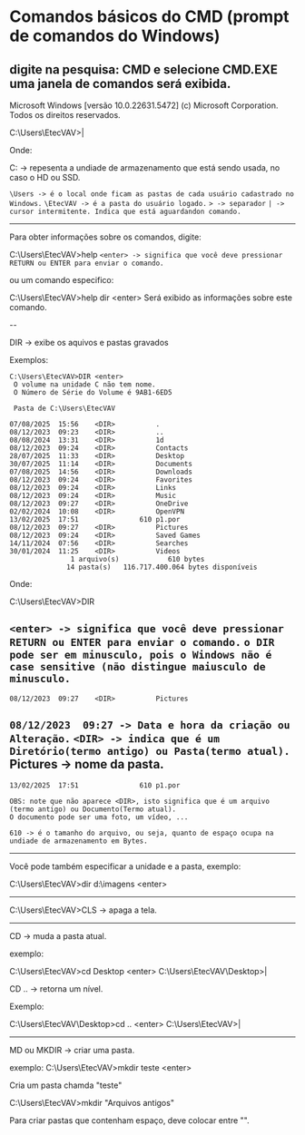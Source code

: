 # Comandos básicos do CMD (prompt de comandos do Windows)
digite na pesquisa: CMD e selecione CMD.EXE
uma janela de comandos será exibida.
---
  
Microsoft Windows [versão 10.0.22631.5472]
(c) Microsoft Corporation. Todos os direitos reservados.

C:\Users\EtecVAV>|

Onde: 
  
C: -> repesenta a undiade de armazenamento que está sendo usada, no caso o HD ou SSD.

 `\Users -> é o local onde ficam as pastas de cada usuário cadastrado no Windows.` 
 `\EtecVAV -> é a pasta do usuário logado.` 
 `> -> separador` 
 `| -> cursor intermitente. Indica que está aguardandon comando.` 


---
Para obter informações sobre os comandos, digite:

C:\Users\EtecVAV\>help <enter> 
```<enter> -> significa que você deve pressionar RETURN ou ENTER para enviar o comando.```

ou um comando especifico:

C:\Users\EtecVAV\>help dir \<enter\> 
Será exibido as informações sobre este comando.

--
  
DIR -> exibe os aquivos e pastas gravados

Exemplos:
```
C:\Users\EtecVAV>DIR <enter>
 O volume na unidade C não tem nome.
 O Número de Série do Volume é 9AB1-6ED5

 Pasta de C:\Users\EtecVAV

07/08/2025  15:56    <DIR>          .
08/12/2023  09:23    <DIR>          ..
08/08/2024  13:31    <DIR>          1d
08/12/2023  09:24    <DIR>          Contacts
28/07/2025  11:33    <DIR>          Desktop
30/07/2025  11:14    <DIR>          Documents
07/08/2025  14:56    <DIR>          Downloads
08/12/2023  09:24    <DIR>          Favorites
08/12/2023  09:24    <DIR>          Links
08/12/2023  09:24    <DIR>          Music
08/12/2023  09:27    <DIR>          OneDrive
02/02/2024  10:08    <DIR>          OpenVPN
13/02/2025  17:51               610 p1.por
08/12/2023  09:27    <DIR>          Pictures
08/12/2023  09:24    <DIR>          Saved Games
14/11/2024  07:56    <DIR>          Searches
30/01/2024  11:25    <DIR>          Videos
               1 arquivo(s)            610 bytes
              14 pasta(s)   116.717.400.064 bytes disponíveis
```
Onde:

C:\Users\EtecVAV>DIR <enter>
  
  `<enter> -> significa que você deve pressionar RETURN ou ENTER para enviar o comando.` 
  `o DIR pode ser em minusculo, pois o Windows não é case sensitive (não distingue maiusculo de minusculo.`
---
`08/12/2023  09:27    <DIR>          Pictures`

  `08/12/2023  09:27 -> Data e hora da criação ou Alteração.` 
  `<DIR> -> indica que é um Diretório(termo antigo) ou Pasta(termo atual). `
  Pictures -> nome da pasta.
---
`13/02/2025  17:51               610 p1.por`
    
`OBS: note que não aparece <DIR>, isto significa que é um arquivo (termo antigo) ou Documento(Termo atual).`  
`O documento pode ser uma foto, um vídeo, ...` 

`610 -> é o tamanho do arquivo, ou seja, quanto de espaço ocupa na undiade de armazenamento em Bytes.`

---

  Você pode também especificar a unidade e a pasta, exemplo:

  C:\Users\EtecVAV>dir d:\imagens \<enter\>

---
  C:\Users\EtecVAV>CLS -> apaga a tela.

---
  CD -> muda a pasta atual.

  exemplo:

  C:\Users\EtecVAV>cd Desktop \<enter\> 
  C:\Users\EtecVAV\Desktop>|

  CD ..  -> retorna um nível.

  Exemplo:

  C:\Users\EtecVAV\Desktop>cd .. \<enter\> 
  C:\Users\EtecVAV\>|

---
  
MD ou MKDIR -> criar uma pasta.

  exemplo:
C:\Users\EtecVAV\>mkdir teste \<enter\>

Cria um pasta chamda "teste"

  C:\Users\EtecVAV\>mkdir "Arquivos antigos" <enter>

Para criar pastas que contenham espaço, deve colocar entre "".

  



  


  
